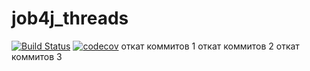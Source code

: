 # job4j_threads
[![Build Status](https://travis-ci.com/kva-devops/job4j_threads.svg?branch=master)](https://travis-ci.com/kva-devops/job4j_threads)
[![codecov](https://codecov.io/gh/kva-devops/job4j_threads/branch/master/graph/badge.svg?token=8ANVECZOS4)](https://codecov.io/gh/kva-devops/job4j_threads)
откат коммитов 1
откат коммитов 2
откат коммитов 3